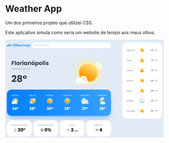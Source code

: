 <h1>Weather App</h1>

<p>Um dos primeiros projeto que utilizei CSS.</p>
<p>Este aplicativo simula como seria um website de tempo aos meus olhos.</p>
<img alt="tempo" src="./images/weather.png">
